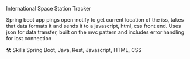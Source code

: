International Space Station Tracker



Spring boot app pings open-notify to get current location of the iss, takes that data formats it and sends it to a javascript, html, css front end. Uses json for data transfer, built on the mvc pattern and includes error handling for lost connection

🛠 Skills
Spring Boot, Java, Rest, Javascript, HTML, CSS
